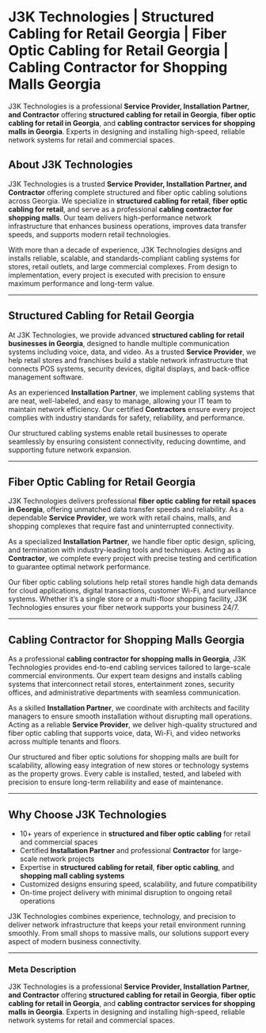 
# J3K Technologies | Structured Cabling for Retail Georgia | Fiber Optic Cabling for Retail Georgia | Cabling Contractor for Shopping Malls Georgia

J3K Technologies is a professional **Service Provider, Installation Partner, and Contractor** offering **structured cabling for retail in Georgia**, **fiber optic cabling for retail in Georgia**, and **cabling contractor services for shopping malls in Georgia**. Experts in designing and installing high-speed, reliable network systems for retail and commercial spaces.

## About J3K Technologies

J3K Technologies is a trusted **Service Provider, Installation Partner, and Contractor** offering complete structured and fiber optic cabling solutions across Georgia. We specialize in **structured cabling for retail**, **fiber optic cabling for retail**, and serve as a professional **cabling contractor for shopping malls**. Our team delivers high-performance network infrastructure that enhances business operations, improves data transfer speeds, and supports modern retail technologies.

With more than a decade of experience, J3K Technologies designs and installs reliable, scalable, and standards-compliant cabling systems for stores, retail outlets, and large commercial complexes. From design to implementation, every project is executed with precision to ensure maximum performance and long-term value.

---

## Structured Cabling for Retail Georgia

At J3K Technologies, we provide advanced **structured cabling for retail businesses in Georgia**, designed to handle multiple communication systems including voice, data, and video. As a trusted **Service Provider**, we help retail stores and franchises build a stable network infrastructure that connects POS systems, security devices, digital displays, and back-office management software.

As an experienced **Installation Partner**, we implement cabling systems that are neat, well-labeled, and easy to manage, allowing your IT team to maintain network efficiency. Our certified **Contractors** ensure every project complies with industry standards for safety, reliability, and performance.

Our structured cabling systems enable retail businesses to operate seamlessly by ensuring consistent connectivity, reducing downtime, and supporting future network expansion.

---

## Fiber Optic Cabling for Retail Georgia

J3K Technologies delivers professional **fiber optic cabling for retail spaces in Georgia**, offering unmatched data transfer speeds and reliability. As a dependable **Service Provider**, we work with retail chains, malls, and shopping complexes that require fast and uninterrupted connectivity.

As a specialized **Installation Partner**, we handle fiber optic design, splicing, and termination with industry-leading tools and techniques. Acting as a **Contractor**, we complete every project with precise testing and certification to guarantee optimal network performance.

Our fiber optic cabling solutions help retail stores handle high data demands for cloud applications, digital transactions, customer Wi-Fi, and surveillance systems. Whether it’s a single store or a multi-floor shopping facility, J3K Technologies ensures your fiber network supports your business 24/7.

---

## Cabling Contractor for Shopping Malls Georgia

As a professional **cabling contractor for shopping malls in Georgia**, J3K Technologies provides end-to-end cabling services tailored to large-scale commercial environments. Our expert team designs and installs cabling systems that interconnect retail stores, entertainment zones, security offices, and administrative departments with seamless communication.

As a skilled **Installation Partner**, we coordinate with architects and facility managers to ensure smooth installation without disrupting mall operations. Acting as a reliable **Service Provider**, we deliver high-quality structured and fiber optic cabling that supports voice, data, Wi-Fi, and video networks across multiple tenants and floors.

Our structured and fiber optic solutions for shopping malls are built for scalability, allowing easy integration of new stores or technology systems as the property grows. Every cable is installed, tested, and labeled with precision to ensure long-term reliability and ease of maintenance.

---

## Why Choose J3K Technologies

- 10+ years of experience in **structured and fiber optic cabling** for retail and commercial spaces  
- Certified **Installation Partner** and professional **Contractor** for large-scale network projects  
- Expertise in **structured cabling for retail**, **fiber optic cabling**, and **shopping mall cabling systems**  
- Customized designs ensuring speed, scalability, and future compatibility  
- On-time project delivery with minimal disruption to ongoing retail operations  

J3K Technologies combines experience, technology, and precision to deliver network infrastructure that keeps your retail environment running smoothly. From small shops to massive malls, our solutions support every aspect of modern business connectivity.

---

### Meta Description

J3K Technologies is a professional **Service Provider, Installation Partner, and Contractor** offering **structured cabling for retail in Georgia**, **fiber optic cabling for retail in Georgia**, and **cabling contractor services for shopping malls in Georgia**. Experts in designing and installing high-speed, reliable network systems for retail and commercial spaces.
